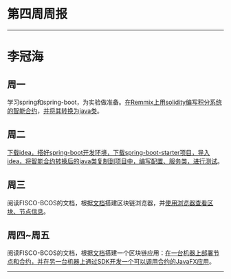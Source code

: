 # 第四周周报
---
# 李冠海   
## 周一   
学习spring和spring-boot，为实验做准备。[在Remmix上用solidity编写积分系统的智能合约](../day2/李冠海/LAGCredit.sol)，[并将其转换为java类](../day2/李冠海/LAGCredit.java)。    
## 周二   
[下载idea，搭好spring-boot开发环境，下载spring-boot-starter项目，导入idea，将智能合约转换后的java类复制到项目中，编写配置、服务类，进行测试](../day2/李冠海/homework_sprint_boot_starter.md)。    
## 周三   
阅读FISCO-BCOS的文档，根据[文档](https://fisco-bcos-documentation.readthedocs.io/zh_CN/latest/docs/browser/browser.html)搭建区块链浏览器，并[使用浏览器查看区块、节点信息](../day2/李冠海/blockchain_browser_usage.md)。    
## 周四~周五    
阅读FISCO-BCOS的文档，根据[文档](https://fisco-bcos-documentation.readthedocs.io/zh_CN/latest/docs/tutorial/sdk_application.html)搭建一个区块链应用：[在一台机器上部署节点和合约，并在另一台机器上通过SDK开发一个可以调用合约的JavaFX应用](../days/李冠海/asset_app.md)。

---
